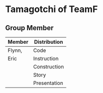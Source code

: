 # Tamagotchi of TeamF

## Group Member

|Member|Distribution|
|---|---|
|Flynn, |Code|
|Eric|Instruction|
||Construction|
||Story|
||Presentation|
